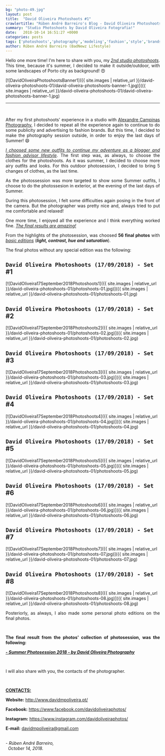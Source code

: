 ```yaml
---
bg: "photo-49.jpg"
layout: post
title:  "David Oliveira Photoshoots #1"
crawlertitle: "Rúben André Barreiro's Blog - David Oliveira Photoshoots #1"
summary: "Studio Photoshoots by David Oliveira Fotografia!"
date:   2018-10-14 16:51:27 +0000
categories: posts
tags: ['photoshoots','photography','modeling','fashion','style','brands','clothing','blogging','david','oliveira','north','porto','gaia']
author: Rúben André Barreiro (BadNewz Lifestyle)
---
```

<p align="justify">Hello one more time! I'm here to share with you, my <a href="../photoshoots/2018-09-17-david-oliveira-photoshoots-01/highlights.html"><i><u>2nd studio photoshoots</u></i></a>. This time, because it's summer, I decided to make it outside/outdoor, with some landscapes of Porto city as background! 😍</p>

[![DavidOliveiraPhotoshootsBanner1]({{ site.images | relative_url }}/david-oliveira-photoshoots-01/david-oliveira-photoshoots-banner-1.jpg)]({{ site.images | relative_url }}/david-oliveira-photoshoots-01/david-oliveira-photoshoots-banner-1.jpg)

<hr>
<br>

<p align="justify">After my first photoshoots' experience in a studio with <a href="http://alexandrecampinas.pt/">Alexandre Campinas Photography</a>, I decided to repeat all the experience again to continue to do some publicity and advertising to fashion brands. But this time, I decided to make the photography session outside, in order to enjoy the last days of Summer! 😄</p>

<p align="justify"><i><u>I choosed some new outfits to continue my adventure as a blogger and fashion advisor lifestyle</u></i>. The first step was, as always, to choose the clothes for the photoshoots. As it was summer, I decided to choose more airy outfits and looks. For this outdoor photosession, I decided to bring 5 changes of clothes, as the last time.</p>

<p align="justify">As the photossession was more targeted to show some Summer outfits, I choose to do the photossesion in exterior, at the evening of the last days of Summer.</p>

<p align="justify">During this photosession, I felt some difficulties again posing in the front of the camera. But the photographer was pretty nice and, always tried to put me comfortable and relaxed!</p>

<p align="justify">One more time, I enjoyed all the experience and I think everything worked fine. <i><u>The final results are amazing!</u></i></p>

<p align="justify">From the highlights of the photosession, was choosed <b>56 final photos</b> with <i><u>basic editions</u></i> (<i><b>light, contrast, hue and saturation</b></i>).</p>

<p align="justify">The final photos without any special edition was the following:</p>

## `David Oliveira Photoshoots (17/09/2018) - Set `#1
[![DavidOliveira17September2018Photoshoots1]({{ site.images | relative_url }}/david-oliveira-photoshoots-01/photoshoots-01.jpg)]({{ site.images | relative_url }}/david-oliveira-photoshoots-01/photoshoots-01.jpg)
<br>

## `David Oliveira Photoshoots (17/09/2018) - Set `#2
[![DavidOliveira17September2018Photoshoots2]({{ site.images | relative_url }}/david-oliveira-photoshoots-01/photoshoots-02.jpg)]({{ site.images | relative_url }}/david-oliveira-photoshoots-01/photoshoots-02.jpg)
<br>

## `David Oliveira Photoshoots (17/09/2018) - Set `#3
[![DavidOliveira17September2018Photoshoots3]({{ site.images | relative_url }}/david-oliveira-photoshoots-01/photoshoots-03.jpg)]({{ site.images | relative_url }}/david-oliveira-photoshoots-01/photoshoots-03.jpg)
<br>

## `David Oliveira Photoshoots (17/09/2018) - Set `#4
[![DavidOliveira17September2018Photoshoots4]({{ site.images | relative_url }}/david-oliveira-photoshoots-01/photoshoots-04.jpg)]({{ site.images | relative_url }}/david-oliveira-photoshoots-01/photoshoots-04.jpg)
<br>

## `David Oliveira Photoshoots (17/09/2018) - Set `#5
[![DavidOliveira17September2018Photoshoots5]({{ site.images | relative_url }}/david-oliveira-photoshoots-01/photoshoots-05.jpg)]({{ site.images | relative_url }}/david-oliveira-photoshoots-01/photoshoots-05.jpg)
<br>

## `David Oliveira Photoshoots (17/09/2018) - Set `#6
[![DavidOliveira17September2018Photoshoots6]({{ site.images | relative_url }}/david-oliveira-photoshoots-01/photoshoots-06.jpg)]({{ site.images | relative_url }}/david-oliveira-photoshoots-01/photoshoots-06.jpg)
<br>

## `David Oliveira Photoshoots (17/09/2018) - Set `#7
[![DavidOliveira17September2018Photoshoots7]({{ site.images | relative_url }}/david-oliveira-photoshoots-01/photoshoots-07.jpg)]({{ site.images | relative_url }}/david-oliveira-photoshoots-01/photoshoots-07.jpg)
<br>

## `David Oliveira Photoshoots (17/09/2018) - Set `#8
[![DavidOliveira17September2018Photoshoots8]({{ site.images | relative_url }}/david-oliveira-photoshoots-01/photoshoots-08.jpg)]({{ site.images | relative_url }}/david-oliveira-photoshoots-01/photoshoots-08.jpg)
<br>

<p align="justify">Posteriorly, as always, I also made some personal photo editions on the final photos.</p>

<br>

<p align="justify"><b>The final result from the photos' collection of photosession, was the following:</b></p>

<p align="justify"><a href="../../rubenandrebarreiro.github.io/photoshoots/2018-04-24-david-oliveira-photoshoots-01/highlights.html"><b><i>- Summer Photosession 2018 - by David Oliveira Photography</i></b></a></p>

<br>

<p align="justify">I will also share with you, the contacts of the photographer.</p>

<br>

<p align="justify"><b><u>CONTACTS:</u></b></p>
<p align="justify"><b>Website:</b> <a target="_blank" href="http://www.davidmpoliveira.pt/">http://www.davidmpoliveira.pt/</a></p>
<p align="justify"><b>Facebook:</b> <a target="_blank" href="https://www.facebook.com/davidoliveiraphotos/">https://www.facebook.com/davidoliveiraphotos/</a></p>
<p align="justify"><b>Instagram:</b> <a target="_blank"
href="https://www.instagram.com/davidoliveiraphotos/">https://www.instagram.com/davidoliveiraphotos/</a></p>
<p align="justify"><b>E-mail:</b> <a target="_blank" href="mailto:davidmpoliveira@gmail.com">davidmpoliveira@gmail.com</a></p>

<br>

<i>
    - Rúben André Barreiro,
    <br>
    &nbsp;
    October 14, 2018.
</i>